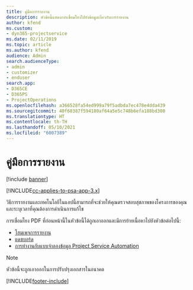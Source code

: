 ```yaml
---
title: คู่มือการรายงาน
description: หัวข้อนี้แสดงการเชื่อมโยงไปยังข้อมูลเกี่ยวกับการรายงาน
author: kfend
ms.custom:
- dyn365-projectservice
ms.date: 02/11/2019
ms.topic: article
ms.author: kfend
audience: Admin
search.audienceType:
- admin
- customizer
- enduser
search.app:
- D365CE
- D365PS
- ProjectOperations
ms.openlocfilehash: a366528fa54ed999a79f5adbda7ec478e4dda439
ms.sourcegitcommit: 40f68387f594180af64a5e5c748b6efa188bd300
ms.translationtype: HT
ms.contentlocale: th-TH
ms.lasthandoff: 05/10/2021
ms.locfileid: "6007389"
---
```

# <a name="reporting-guide"></a>คู่มือการรายงาน

[!include [banner](../../includes/psa-now-project-operations.md)]

[!INCLUDE[cc-applies-to-psa-app-3.x](../../includes/cc-applies-to-psa-app-3x.md)]

วิธีการรายงานและเทคโนโลยีในแอปนี้สามารถที่จะช่วยให้คุณตรวจสอบสุขภาพของโครงการของคุณ และระบุเวลาที่คุณต้องการดำเนินการแก้ไข 

การเชื่อมโยง PDF ที่ก่อนหน้านี้ในหัวข้อนี้ได้ถูกเอาออกและมีการย้ายเนื้อหาไปยังหัวข้อต่อไปนี้:

- [โฮมเพจการรายงาน](../reports-reporting-dynamics-365-project-service.md)
- [แดชบอร์ด](../reports-dashboards.md)
- [การทำงานกับแบบจำลองข้อมูล Project Service Automation](../reports-working-project-service-data-model.md)

> [!NOTE]
> หัวข้อนี้จะถูกเอาออกในการปรับปรุงเอกสารในอนาคต 


[!INCLUDE[footer-include](../../includes/footer-banner.md)]